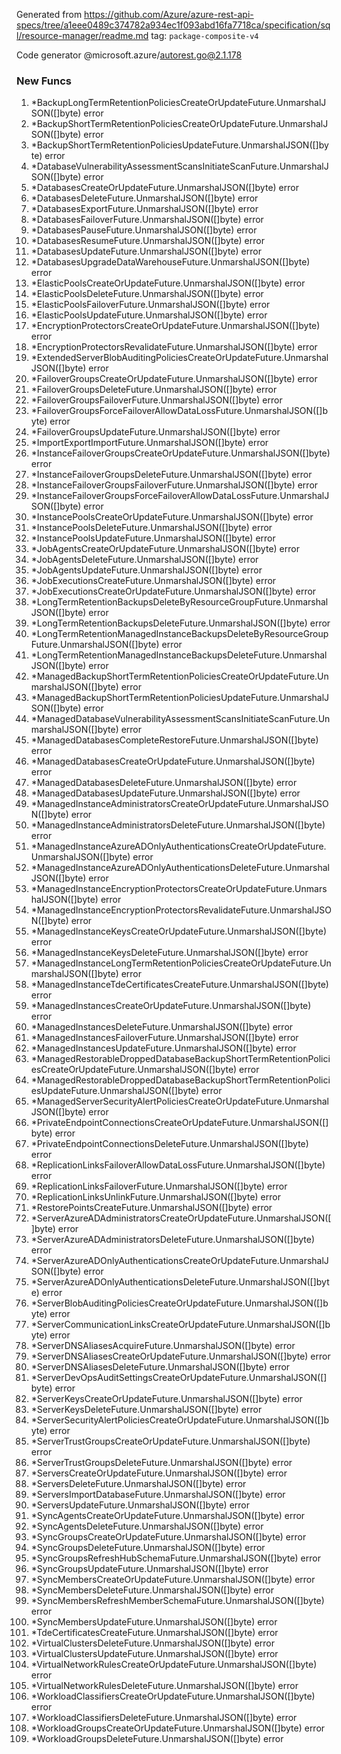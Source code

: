 Generated from https://github.com/Azure/azure-rest-api-specs/tree/a1eee0489c374782a934ec1f093abd16fa7718ca/specification/sql/resource-manager/readme.md tag: `package-composite-v4`

Code generator @microsoft.azure/autorest.go@2.1.178


### New Funcs

1. *BackupLongTermRetentionPoliciesCreateOrUpdateFuture.UnmarshalJSON([]byte) error
1. *BackupShortTermRetentionPoliciesCreateOrUpdateFuture.UnmarshalJSON([]byte) error
1. *BackupShortTermRetentionPoliciesUpdateFuture.UnmarshalJSON([]byte) error
1. *DatabaseVulnerabilityAssessmentScansInitiateScanFuture.UnmarshalJSON([]byte) error
1. *DatabasesCreateOrUpdateFuture.UnmarshalJSON([]byte) error
1. *DatabasesDeleteFuture.UnmarshalJSON([]byte) error
1. *DatabasesExportFuture.UnmarshalJSON([]byte) error
1. *DatabasesFailoverFuture.UnmarshalJSON([]byte) error
1. *DatabasesPauseFuture.UnmarshalJSON([]byte) error
1. *DatabasesResumeFuture.UnmarshalJSON([]byte) error
1. *DatabasesUpdateFuture.UnmarshalJSON([]byte) error
1. *DatabasesUpgradeDataWarehouseFuture.UnmarshalJSON([]byte) error
1. *ElasticPoolsCreateOrUpdateFuture.UnmarshalJSON([]byte) error
1. *ElasticPoolsDeleteFuture.UnmarshalJSON([]byte) error
1. *ElasticPoolsFailoverFuture.UnmarshalJSON([]byte) error
1. *ElasticPoolsUpdateFuture.UnmarshalJSON([]byte) error
1. *EncryptionProtectorsCreateOrUpdateFuture.UnmarshalJSON([]byte) error
1. *EncryptionProtectorsRevalidateFuture.UnmarshalJSON([]byte) error
1. *ExtendedServerBlobAuditingPoliciesCreateOrUpdateFuture.UnmarshalJSON([]byte) error
1. *FailoverGroupsCreateOrUpdateFuture.UnmarshalJSON([]byte) error
1. *FailoverGroupsDeleteFuture.UnmarshalJSON([]byte) error
1. *FailoverGroupsFailoverFuture.UnmarshalJSON([]byte) error
1. *FailoverGroupsForceFailoverAllowDataLossFuture.UnmarshalJSON([]byte) error
1. *FailoverGroupsUpdateFuture.UnmarshalJSON([]byte) error
1. *ImportExportImportFuture.UnmarshalJSON([]byte) error
1. *InstanceFailoverGroupsCreateOrUpdateFuture.UnmarshalJSON([]byte) error
1. *InstanceFailoverGroupsDeleteFuture.UnmarshalJSON([]byte) error
1. *InstanceFailoverGroupsFailoverFuture.UnmarshalJSON([]byte) error
1. *InstanceFailoverGroupsForceFailoverAllowDataLossFuture.UnmarshalJSON([]byte) error
1. *InstancePoolsCreateOrUpdateFuture.UnmarshalJSON([]byte) error
1. *InstancePoolsDeleteFuture.UnmarshalJSON([]byte) error
1. *InstancePoolsUpdateFuture.UnmarshalJSON([]byte) error
1. *JobAgentsCreateOrUpdateFuture.UnmarshalJSON([]byte) error
1. *JobAgentsDeleteFuture.UnmarshalJSON([]byte) error
1. *JobAgentsUpdateFuture.UnmarshalJSON([]byte) error
1. *JobExecutionsCreateFuture.UnmarshalJSON([]byte) error
1. *JobExecutionsCreateOrUpdateFuture.UnmarshalJSON([]byte) error
1. *LongTermRetentionBackupsDeleteByResourceGroupFuture.UnmarshalJSON([]byte) error
1. *LongTermRetentionBackupsDeleteFuture.UnmarshalJSON([]byte) error
1. *LongTermRetentionManagedInstanceBackupsDeleteByResourceGroupFuture.UnmarshalJSON([]byte) error
1. *LongTermRetentionManagedInstanceBackupsDeleteFuture.UnmarshalJSON([]byte) error
1. *ManagedBackupShortTermRetentionPoliciesCreateOrUpdateFuture.UnmarshalJSON([]byte) error
1. *ManagedBackupShortTermRetentionPoliciesUpdateFuture.UnmarshalJSON([]byte) error
1. *ManagedDatabaseVulnerabilityAssessmentScansInitiateScanFuture.UnmarshalJSON([]byte) error
1. *ManagedDatabasesCompleteRestoreFuture.UnmarshalJSON([]byte) error
1. *ManagedDatabasesCreateOrUpdateFuture.UnmarshalJSON([]byte) error
1. *ManagedDatabasesDeleteFuture.UnmarshalJSON([]byte) error
1. *ManagedDatabasesUpdateFuture.UnmarshalJSON([]byte) error
1. *ManagedInstanceAdministratorsCreateOrUpdateFuture.UnmarshalJSON([]byte) error
1. *ManagedInstanceAdministratorsDeleteFuture.UnmarshalJSON([]byte) error
1. *ManagedInstanceAzureADOnlyAuthenticationsCreateOrUpdateFuture.UnmarshalJSON([]byte) error
1. *ManagedInstanceAzureADOnlyAuthenticationsDeleteFuture.UnmarshalJSON([]byte) error
1. *ManagedInstanceEncryptionProtectorsCreateOrUpdateFuture.UnmarshalJSON([]byte) error
1. *ManagedInstanceEncryptionProtectorsRevalidateFuture.UnmarshalJSON([]byte) error
1. *ManagedInstanceKeysCreateOrUpdateFuture.UnmarshalJSON([]byte) error
1. *ManagedInstanceKeysDeleteFuture.UnmarshalJSON([]byte) error
1. *ManagedInstanceLongTermRetentionPoliciesCreateOrUpdateFuture.UnmarshalJSON([]byte) error
1. *ManagedInstanceTdeCertificatesCreateFuture.UnmarshalJSON([]byte) error
1. *ManagedInstancesCreateOrUpdateFuture.UnmarshalJSON([]byte) error
1. *ManagedInstancesDeleteFuture.UnmarshalJSON([]byte) error
1. *ManagedInstancesFailoverFuture.UnmarshalJSON([]byte) error
1. *ManagedInstancesUpdateFuture.UnmarshalJSON([]byte) error
1. *ManagedRestorableDroppedDatabaseBackupShortTermRetentionPoliciesCreateOrUpdateFuture.UnmarshalJSON([]byte) error
1. *ManagedRestorableDroppedDatabaseBackupShortTermRetentionPoliciesUpdateFuture.UnmarshalJSON([]byte) error
1. *ManagedServerSecurityAlertPoliciesCreateOrUpdateFuture.UnmarshalJSON([]byte) error
1. *PrivateEndpointConnectionsCreateOrUpdateFuture.UnmarshalJSON([]byte) error
1. *PrivateEndpointConnectionsDeleteFuture.UnmarshalJSON([]byte) error
1. *ReplicationLinksFailoverAllowDataLossFuture.UnmarshalJSON([]byte) error
1. *ReplicationLinksFailoverFuture.UnmarshalJSON([]byte) error
1. *ReplicationLinksUnlinkFuture.UnmarshalJSON([]byte) error
1. *RestorePointsCreateFuture.UnmarshalJSON([]byte) error
1. *ServerAzureADAdministratorsCreateOrUpdateFuture.UnmarshalJSON([]byte) error
1. *ServerAzureADAdministratorsDeleteFuture.UnmarshalJSON([]byte) error
1. *ServerAzureADOnlyAuthenticationsCreateOrUpdateFuture.UnmarshalJSON([]byte) error
1. *ServerAzureADOnlyAuthenticationsDeleteFuture.UnmarshalJSON([]byte) error
1. *ServerBlobAuditingPoliciesCreateOrUpdateFuture.UnmarshalJSON([]byte) error
1. *ServerCommunicationLinksCreateOrUpdateFuture.UnmarshalJSON([]byte) error
1. *ServerDNSAliasesAcquireFuture.UnmarshalJSON([]byte) error
1. *ServerDNSAliasesCreateOrUpdateFuture.UnmarshalJSON([]byte) error
1. *ServerDNSAliasesDeleteFuture.UnmarshalJSON([]byte) error
1. *ServerDevOpsAuditSettingsCreateOrUpdateFuture.UnmarshalJSON([]byte) error
1. *ServerKeysCreateOrUpdateFuture.UnmarshalJSON([]byte) error
1. *ServerKeysDeleteFuture.UnmarshalJSON([]byte) error
1. *ServerSecurityAlertPoliciesCreateOrUpdateFuture.UnmarshalJSON([]byte) error
1. *ServerTrustGroupsCreateOrUpdateFuture.UnmarshalJSON([]byte) error
1. *ServerTrustGroupsDeleteFuture.UnmarshalJSON([]byte) error
1. *ServersCreateOrUpdateFuture.UnmarshalJSON([]byte) error
1. *ServersDeleteFuture.UnmarshalJSON([]byte) error
1. *ServersImportDatabaseFuture.UnmarshalJSON([]byte) error
1. *ServersUpdateFuture.UnmarshalJSON([]byte) error
1. *SyncAgentsCreateOrUpdateFuture.UnmarshalJSON([]byte) error
1. *SyncAgentsDeleteFuture.UnmarshalJSON([]byte) error
1. *SyncGroupsCreateOrUpdateFuture.UnmarshalJSON([]byte) error
1. *SyncGroupsDeleteFuture.UnmarshalJSON([]byte) error
1. *SyncGroupsRefreshHubSchemaFuture.UnmarshalJSON([]byte) error
1. *SyncGroupsUpdateFuture.UnmarshalJSON([]byte) error
1. *SyncMembersCreateOrUpdateFuture.UnmarshalJSON([]byte) error
1. *SyncMembersDeleteFuture.UnmarshalJSON([]byte) error
1. *SyncMembersRefreshMemberSchemaFuture.UnmarshalJSON([]byte) error
1. *SyncMembersUpdateFuture.UnmarshalJSON([]byte) error
1. *TdeCertificatesCreateFuture.UnmarshalJSON([]byte) error
1. *VirtualClustersDeleteFuture.UnmarshalJSON([]byte) error
1. *VirtualClustersUpdateFuture.UnmarshalJSON([]byte) error
1. *VirtualNetworkRulesCreateOrUpdateFuture.UnmarshalJSON([]byte) error
1. *VirtualNetworkRulesDeleteFuture.UnmarshalJSON([]byte) error
1. *WorkloadClassifiersCreateOrUpdateFuture.UnmarshalJSON([]byte) error
1. *WorkloadClassifiersDeleteFuture.UnmarshalJSON([]byte) error
1. *WorkloadGroupsCreateOrUpdateFuture.UnmarshalJSON([]byte) error
1. *WorkloadGroupsDeleteFuture.UnmarshalJSON([]byte) error
